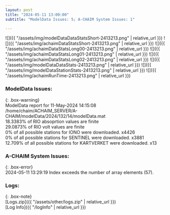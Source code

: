 ```yaml
---
layout: post
title: "2024-05-11 13:00:00"
subtitle: "ModelData Issues: 5; A-CHAIM System Issues: 1"

---
```


![]({{ "/assets/img/modelDataDataStatsShort-2413213.png" | relative_url }})
![]({{ "/assets/img/achaimDataStatsShort-2413213.png" | relative_url }})
![]({{ "/assets/img/achaimDataStatsLong00-2413213.png" | relative_url }})
![]({{ "/assets/img/achaimDataStatsLong01-2413213.png" | relative_url }})
![]({{ "/assets/img/achaimDataStatsLong02-2413213.png" | relative_url }})
![]({{ "/assets/img/modelDataDataStats-2413213.png" | relative_url }})
![]({{ "/assets/img/modelDataStationStats-2413213.png" | relative_url }})
![]({{ "/assets/img/achaimRunTime-2413213.png" | relative_url }})


### ModelData Issues:  
  
{: .box-warning}  
 ModelData report for 11-May-2024 14:15:08   
 /home/chaim/ACHAIM_SERVER/A-CHAIM/modelData/2024/132/14/modelData.mat   
 18.3383% of RIO absoprtion values are finite   
 29.0873% of RIO volt values are finite   
 0% of all possible stations for IONO were downloaded. x4426   
 0% of all possible stations for SENTINEL were downloaded. x3881   
 12.709% of all possible stations for KARTVERKET were downloaded. x13   
  
### A-CHAIM System Issues:  
  
{: .box-error}  
2024-05-11 13:29:19 Index exceeds the number of array elements (57).  

### Logs:  
  
{: .box-note}  
[Logs.zip]({{ "/assets/other/logs.zip" | relative_url }})  
[Log Info]({{ "/logInfo" | relative_url }})  
